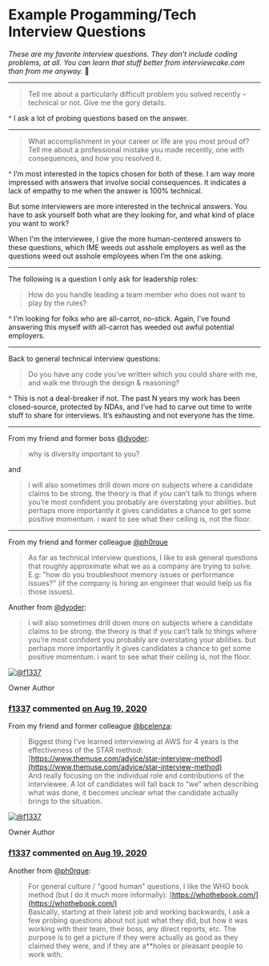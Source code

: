 # Example Progamming/Tech Interview Questions

_These are my favorite interview questions. They don’t include coding problems, at all. You can learn that stuff better from interviewcake.com than from me anyway._ :slightly_smiling_face:

---

> Tell me about a particularly difficult problem you solved recently – technical or not. Give me the gory details.

^ I ask a lot of probing questions based on the answer.

---

> What accomplishment in your career or life are you most proud of?
> Tell me about a professional mistake you made recently, one with consequences, and how you resolved it.

^ I’m most interested in the topics chosen for both of these. I am way more impressed with answers that involve social consequences. It indicates a lack of empathy to me when the answer is 100% technical.

But some interviewers are more interested in the technical answers. You have to ask yourself both what are they looking for, and what kind of place you want to work?

When I'm the interviewee, I give the more human-centered answers to these questions, which IME weeds out asshole employers as well as the questions weed out asshole employees when I’m the one asking.

---

The following is a question I only ask for leadership roles:

> How do you handle leading a team member who does not want to play by the rules?

^ I’m looking for folks who are all-carrot, no-stick. Again, I’ve found answering this myself with all-carrot has weeded out awful potential employers.

---

Back to general technical interview questions:

> Do you have any code you’ve written which you could share with me, and walk me through the design & reasoning?

^ This is not a deal-breaker if not. The past N years my work has been closed-source, protected by NDAs, and I’ve had to carve out time to write stuff to share for interviews. It’s exhausting and not everyone has the time.

---

From my friend and former boss [@dyoder](https://twitter.com/dyoder):

> why is diversity important to you?

and

> i will also sometimes drill down more on subjects where a candidate claims to be strong. the theory is that if you can’t talk to things where you’re most confident you probably are overstating your abilities. but perhaps more importantly it gives candidates a chance to get some positive momentum. i want to see what their ceiling is, not the floor.

---

From my friend and former colleague [@ph0rque](https://twitter.com/ph0rque)

> As far as technical interview questions, I like to ask general questions that roughly approximate what we as a company are trying to solve. E.g: "how do you troubleshoot memory issues or performance issues?" (if the company is hiring an engineer that would help us fix those issues).


Another from [@dyoder](https://github.com/dyoder):

> i will also sometimes drill down more on subjects where a candidate claims to be strong. the theory is that if you can’t talk to things where you’re most confident you probably are overstating your abilities. but perhaps more importantly it gives candidates a chance to get some positive momentum. i want to see what their ceiling is, not the floor.

[![@f1337](https://avatars.githubusercontent.com/u/92846?s=88&u=9f80e7be42c44bde363c2aef5ea7315ff5012d99&v=4)](https://gist.github.com/f1337)

Owner Author

### **[f1337](https://gist.github.com/f1337)** commented [on Aug 19, 2020](https://gist.github.com/f1337/e668a4389f64af7d2c48c075ecb10af6#gistcomment-3423865)

From my friend and former colleague [@bcelenza](https://github.com/bcelenza):

> Biggest thing I’ve learned interviewing at AWS for 4 years is the effectiveness of the STAR method: [https://www.themuse.com/advice/star-interview-method](https://www.themuse.com/advice/star-interview-method)  
> And really focusing on the individual role and contributions of the interviewee. A lot of candidates will fall back to “we” when describing what was done, it becomes unclear what the candidate actually brings to the situation.

[![@f1337](https://avatars.githubusercontent.com/u/92846?s=88&u=9f80e7be42c44bde363c2aef5ea7315ff5012d99&v=4)](https://gist.github.com/f1337)

Owner Author

### **[f1337](https://gist.github.com/f1337)** commented [on Aug 19, 2020](https://gist.github.com/f1337/e668a4389f64af7d2c48c075ecb10af6#gistcomment-3423866)

Another from [@ph0rque](https://github.com/ph0rque):

> For general culture / "good human" questions, I like the WHO book method (but I do it much more informally): [https://whothebook.com/](https://whothebook.com/)  
> Basically, starting at their latest job and working backwards, I ask a few probing questions about not just what they did, but how it was working with their team, their boss, any direct reports, etc. The purpose is to get a picture if they were actually as good as they claimed they were, and if they are a**holes or pleasant people to work with.
<!--stackedit_data:
eyJoaXN0b3J5IjpbLTE2NTYzNTMxODZdfQ==
-->
